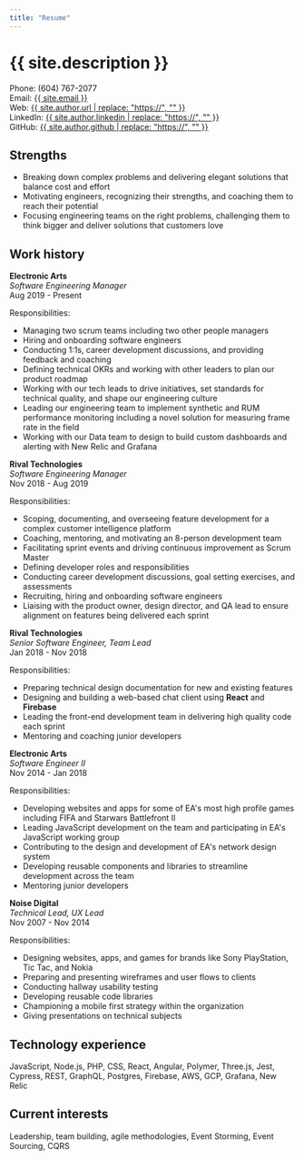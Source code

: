 ```yaml
---
title: "Resume"
---
```


# {{ site.description }}

Phone: (604) 767-2077<br>
Email: <a href="mailto: {{ site.email }}">{{ site.email }}</a><br>
Web: <a href="{{ site.author.url }}">{{ site.author.url | replace: "https://", "" }}</a><br>
LinkedIn: <a href="{{ site.author.linkedin }}">{{ site.author.linkedin | replace: "https://", "" }}</a><br>
GitHub: <a href="{{ site.author.github }}">{{ site.author.github | replace: "https://", "" }}</a>

## Strengths

- Breaking down complex problems and delivering elegant solutions that balance cost and effort
- Motivating engineers, recognizing their strengths, and coaching them to reach their potential
- Focusing engineering teams on the right problems, challenging them to think bigger and deliver solutions that customers love

## Work history 

**Electronic Arts**<br>
_Software Engineering Manager_<br>
Aug 2019 - Present

Responsibilities:
- Managing two scrum teams including two other people managers
- Hiring and onboarding software engineers
- Conducting 1:1s, career development discussions, and providing feedback and coaching
- Defining technical OKRs and working with other leaders to plan our product roadmap
- Working with our tech leads to drive initiatives, set standards for technical quality, and shape our engineering culture
- Leading our engineering team to implement synthetic and RUM performance monitoring including a novel solution for measuring frame rate in the field
- Working with our Data team to design to build custom dashboards and alerting with New Relic and Grafana


**Rival Technologies**<br>
_Software Engineering Manager_<br>
Nov 2018 - Aug 2019

Responsibilities:

- Scoping, documenting, and overseeing feature development for a complex customer intelligence platform 
- Coaching, mentoring, and motivating an 8-person development team
- Facilitating sprint events and driving continuous improvement as Scrum Master
- Defining developer roles and responsibilities
- Conducting career development discussions, goal setting exercises, and assessments
- Recruiting, hiring and onboarding software engineers
- Liaising with the product owner, design director, and QA lead to ensure alignment on features being delivered each sprint


**Rival Technologies**<br>
_Senior Software Engineer, Team Lead_<br>
Jan 2018 - Nov 2018

Responsibilities:

- Preparing technical design documentation for new and existing features
- Designing and building a web-based chat client using **React** and **Firebase**
- Leading the front-end development team in delivering high quality code each sprint
- Mentoring and coaching junior developers


**Electronic Arts**<br>
_Software Engineer II_<br>
Nov 2014 - Jan 2018

Responsibilities:

- Developing websites and apps for some of EA's most high profile games including FIFA and Starwars Battlefront II
- Leading JavaScript development on the team and participating in EA's JavaScript working group
- Contributing to the design and development of EA's network design system
- Developing reusable components and libraries to streamline development across the team
- Mentoring junior developers

**Noise Digital**<br>
_Technical Lead, UX Lead_<br>
Nov 2007 - Nov 2014

Responsibilities:

- Designing websites, apps, and games for brands like Sony PlayStation, Tic Tac, and Nokia
- Preparing and presenting wireframes and user flows to clients 
- Conducting hallway usability testing
- Developing reusable code libraries
- Championing a mobile first strategy within the organization
- Giving presentations on technical subjects

## Technology experience 

JavaScript, Node.js, PHP, CSS, React, Angular, Polymer, Three.js, Jest, Cypress, REST, GraphQL, Postgres, Firebase, AWS, GCP, Grafana, New Relic

## Current interests

Leadership, team building, agile methodologies, Event Storming, Event Sourcing, CQRS

